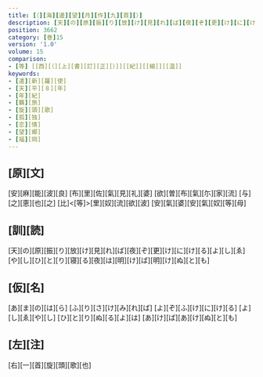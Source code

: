 ```yaml
---
title: [（][海][邊][望][月][作][九][首][）]
description: [天][の][原][振][り][放][け][見][れ][ば][夜][ぞ][更][け][に][け][る][よ][し][ゑ][や][し][ひ][と][り][寝][る][夜][は][明][け][ば][明][け][ぬ][と][も]
position: 3662
category: [巻]15
version: '1.0'
volume: 15
comparison:
- [等] [[西][（][上][書][訂][正][）]][[紀]][[細]][[温]]
keywords:
- [遣][新][羅][使]
- [天][平][８][年]
- [年][紀]
- [羈][旅]
- [旋][頭][歌]
- [孤][独]
- [恋][情]
- [望][郷]
- [福][岡]
---
```


## [原][文]

[安][麻][能][波][良] [布][里][佐][氣][見][礼][婆] [欲][曽][布][氣][尓][家][流] [与][之][恵][也][之] [比]<[等]>[里][奴][流][欲][波] [安][氣][婆][安][氣][奴][等][母]

## [訓][読]

[天][の][原][振][り][放][け][見][れ][ば][夜][ぞ][更][け][に][け][る][よ][し][ゑ][や][し][ひ][と][り][寝][る][夜][は][明][け][ば][明][け][ぬ][と][も]

## [仮][名]

[あ][ま][の][は][ら] [ふ][り][さ][け][み][れ][ば] [よ][ぞ][ふ][け][に][け][る] [よ][し][ゑ][や][し] [ひ][と][り][ぬ][る][よ][は] [あ][け][ば][あ][け][ぬ][と][も]

## [左][注]

[右][一][首][旋][頭][歌][也]
